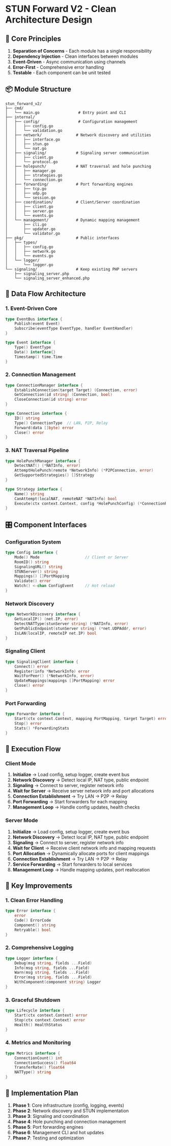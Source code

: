 # STUN Forward V2 - Clean Architecture Design

## 🎯 Core Principles

1. **Separation of Concerns** - Each module has a single responsibility
2. **Dependency Injection** - Clean interfaces between modules
3. **Event-Driven** - Async communication using channels
4. **Error-First** - Comprehensive error handling
5. **Testable** - Each component can be unit tested

## 📦 Module Structure

```
stun_forward_v2/
├── cmd/
│   └── main.go                 # Entry point and CLI
├── internal/
│   ├── config/                 # Configuration management
│   │   ├── config.go
│   │   └── validation.go
│   ├── network/               # Network discovery and utilities
│   │   ├── interface.go
│   │   ├── stun.go
│   │   └── nat.go
│   ├── signaling/             # Signaling server communication
│   │   ├── client.go
│   │   └── protocol.go
│   ├── holepunch/             # NAT traversal and hole punching
│   │   ├── manager.go
│   │   ├── strategies.go
│   │   └── connection.go
│   ├── forwarding/            # Port forwarding engines
│   │   ├── tcp.go
│   │   ├── udp.go
│   │   └── session.go
│   ├── coordination/          # Client/Server coordination
│   │   ├── client.go
│   │   ├── server.go
│   │   └── events.go
│   └── management/            # Dynamic mapping management
│       ├── cli.go
│       ├── updater.go
│       └── validator.go
├── pkg/                       # Public interfaces
│   ├── types/
│   │   ├── config.go
│   │   ├── network.go
│   │   └── events.go
│   └── logger/
│       └── logger.go
└── signaling/                 # Keep existing PHP servers
    ├── signaling_server.php
    └── signaling_server_enhanced.php
```

## 🔄 Data Flow Architecture

### 1. Event-Driven Core
```go
type EventBus interface {
    Publish(event Event)
    Subscribe(eventType EventType, handler EventHandler)
}

type Event interface {
    Type() EventType
    Data() interface{}
    Timestamp() time.Time
}
```

### 2. Connection Management
```go
type ConnectionManager interface {
    EstablishConnection(target Target) (Connection, error)
    GetConnection(id string) (Connection, bool)
    CloseConnection(id string) error
}

type Connection interface {
    ID() string
    Type() ConnectionType  // LAN, P2P, Relay
    Forward(data []byte) error
    Close() error
}
```

### 3. NAT Traversal Pipeline
```go
type HolePunchManager interface {
    DetectNAT() (*NATInfo, error)
    AttemptHolePunch(remote *NetworkInfo) (*P2PConnection, error)
    GetSupportedStrategies() []Strategy
}

type Strategy interface {
    Name() string
    CanAttempt(localNAT, remoteNAT *NATInfo) bool
    Execute(ctx context.Context, config *HolePunchConfig) (*ConnectionResult, error)
}
```

## 🎛️ Component Interfaces

### Configuration System
```go
type Config interface {
    Mode() Mode                    // Client or Server
    RoomID() string
    SignalingURL() string
    STUNServer() string
    Mappings() []PortMapping
    Validate() error
    Watch() <-chan ConfigEvent     // Hot reload
}
```

### Network Discovery
```go
type NetworkDiscovery interface {
    GetLocalIP() (net.IP, error)
    DetectNATType(stunServer string) (*NATInfo, error)
    GetPublicEndpoint(stunServer string) (*net.UDPAddr, error)
    IsLAN(localIP, remoteIP net.IP) bool
}
```

### Signaling Client
```go
type SignalingClient interface {
    Connect() error
    Register(info *NetworkInfo) error
    WaitForPeer() (*NetworkInfo, error)
    UpdateMappings(mappings []PortMapping) error
    Close() error
}
```

### Port Forwarding
```go
type Forwarder interface {
    Start(ctx context.Context, mapping PortMapping, target Target) error
    Stop() error
    Stats() *ForwardingStats
}
```

## 🚀 Execution Flow

### Client Mode
1. **Initialize** → Load config, setup logger, create event bus
2. **Network Discovery** → Detect local IP, NAT type, public endpoint
3. **Signaling** → Connect to server, register network info
4. **Wait for Server** → Receive server network info and port allocations
5. **Connection Establishment** → Try LAN → P2P → Relay
6. **Port Forwarding** → Start forwarders for each mapping
7. **Management Loop** → Handle config updates, health checks

### Server Mode
1. **Initialize** → Load config, setup logger, create event bus
2. **Network Discovery** → Detect local IP, NAT type, public endpoint
3. **Signaling** → Connect to server, register network info  
4. **Wait for Client** → Receive client network info and mapping requests
5. **Port Allocation** → Dynamically allocate ports for client mappings
6. **Connection Establishment** → Try LAN → P2P → Relay
7. **Service Forwarding** → Start forwarders to local services
8. **Management Loop** → Handle mapping updates, port reallocation

## 🔧 Key Improvements

### 1. Clean Error Handling
```go
type Error interface {
    error
    Code() ErrorCode
    Component() string
    Retryable() bool
}
```

### 2. Comprehensive Logging
```go
type Logger interface {
    Debug(msg string, fields ...Field)
    Info(msg string, fields ...Field)
    Warn(msg string, fields ...Field)
    Error(msg string, fields ...Field)
    WithComponent(component string) Logger
}
```

### 3. Graceful Shutdown
```go
type Lifecycle interface {
    Start(ctx context.Context) error
    Stop(ctx context.Context) error
    Health() HealthStatus
}
```

### 4. Metrics and Monitoring
```go
type Metrics interface {
    ConnectionCount() int
    ConnectionSuccess() float64
    TransferRate() float64
    NATType() string
}
```

## 🎯 Implementation Plan

1. **Phase 1**: Core infrastructure (config, logging, events)
2. **Phase 2**: Network discovery and STUN implementation
3. **Phase 3**: Signaling and coordination
4. **Phase 4**: Hole punching and connection management
5. **Phase 5**: Port forwarding engines
6. **Phase 6**: Management CLI and hot updates
7. **Phase 7**: Testing and optimization